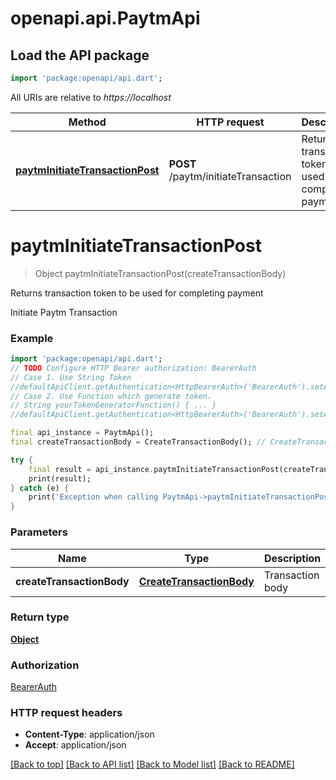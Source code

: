 # openapi.api.PaytmApi

## Load the API package
```dart
import 'package:openapi/api.dart';
```

All URIs are relative to *https://localhost*

Method | HTTP request | Description
------------- | ------------- | -------------
[**paytmInitiateTransactionPost**](PaytmApi.md#paytminitiatetransactionpost) | **POST** /paytm/initiateTransaction | Returns transaction token to be used for completing payment


# **paytmInitiateTransactionPost**
> Object paytmInitiateTransactionPost(createTransactionBody)

Returns transaction token to be used for completing payment

Initiate Paytm Transaction

### Example
```dart
import 'package:openapi/api.dart';
// TODO Configure HTTP Bearer authorization: BearerAuth
// Case 1. Use String Token
//defaultApiClient.getAuthentication<HttpBearerAuth>('BearerAuth').setAccessToken('YOUR_ACCESS_TOKEN');
// Case 2. Use Function which generate token.
// String yourTokenGeneratorFunction() { ... }
//defaultApiClient.getAuthentication<HttpBearerAuth>('BearerAuth').setAccessToken(yourTokenGeneratorFunction);

final api_instance = PaytmApi();
final createTransactionBody = CreateTransactionBody(); // CreateTransactionBody | Transaction body

try {
    final result = api_instance.paytmInitiateTransactionPost(createTransactionBody);
    print(result);
} catch (e) {
    print('Exception when calling PaytmApi->paytmInitiateTransactionPost: $e\n');
}
```

### Parameters

Name | Type | Description  | Notes
------------- | ------------- | ------------- | -------------
 **createTransactionBody** | [**CreateTransactionBody**](CreateTransactionBody.md)| Transaction body | 

### Return type

[**Object**](Object.md)

### Authorization

[BearerAuth](../README.md#BearerAuth)

### HTTP request headers

 - **Content-Type**: application/json
 - **Accept**: application/json

[[Back to top]](#) [[Back to API list]](../README.md#documentation-for-api-endpoints) [[Back to Model list]](../README.md#documentation-for-models) [[Back to README]](../README.md)

